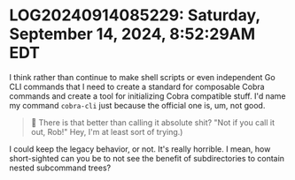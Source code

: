 # LOG20240914085229: Saturday, September 14, 2024,  8:52:29AM EDT

I think rather than continue to make shell scripts or even independent Go CLI commands that I need to create a standard for composable Cobra commands and create a tool for initializing Cobra compatible stuff. I'd name my command `cobra-cli` just because the official one is, um, not good.

> 🤷 There is that better than calling it absolute shit? "Not if you call it out, Rob!" Hey, I'm at least sort of trying.)

I could keep the legacy behavior, or not. It's really horrible. I mean, how short-sighted can you be to not see the benefit of subdirectories to contain nested subcommand trees?
